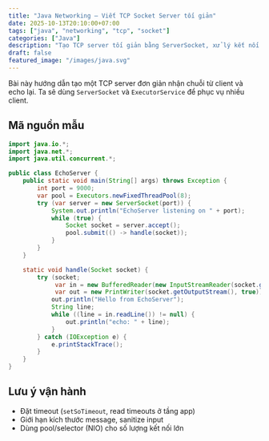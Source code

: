 ```yaml
---
title: "Java Networking – Viết TCP Socket Server tối giản"
date: 2025-10-13T20:10:00+07:00
tags: ["java", "networking", "tcp", "socket"]
categories: ["Java"]
description: "Tạo TCP server tối giản bằng ServerSocket, xử lý kết nối đồng thời bằng thread pool."
draft: false
featured_image: "/images/java.svg"
---
```


Bài này hướng dẫn tạo một TCP server đơn giản nhận chuỗi từ client và echo lại. Ta sẽ dùng `ServerSocket` và `ExecutorService` để phục vụ nhiều client.

## Mã nguồn mẫu

```java
import java.io.*;
import java.net.*;
import java.util.concurrent.*;

public class EchoServer {
    public static void main(String[] args) throws Exception {
        int port = 9000;
        var pool = Executors.newFixedThreadPool(8);
        try (var server = new ServerSocket(port)) {
            System.out.println("EchoServer listening on " + port);
            while (true) {
                Socket socket = server.accept();
                pool.submit(() -> handle(socket));
            }
        }
    }

    static void handle(Socket socket) {
        try (socket;
             var in = new BufferedReader(new InputStreamReader(socket.getInputStream()));
             var out = new PrintWriter(socket.getOutputStream(), true)) {
            out.println("Hello from EchoServer");
            String line;
            while ((line = in.readLine()) != null) {
                out.println("echo: " + line);
            }
        } catch (IOException e) {
            e.printStackTrace();
        }
    }
}
```

## Lưu ý vận hành

- Đặt timeout (`setSoTimeout`, read timeouts ở tầng app)
- Giới hạn kích thước message, sanitize input
- Dùng pool/selector (NIO) cho số lượng kết nối lớn


